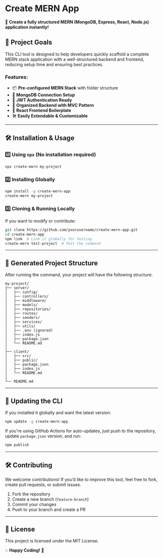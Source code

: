 # Create MERN App

🚀 **Create a fully structured MERN (MongoDB, Express, React, Node.js) application instantly!**

## 🎯 **Project Goals**
This CLI tool is designed to help developers quickly scaffold a complete MERN stack application with a well-structured backend and frontend, reducing setup time and ensuring best practices.

### **Features:**
- 📦 **Pre-configured MERN Stack** with folder structure
- 🔌 **MongoDB Connection Setup**
- 🔐 **JWT Authentication Ready**
- 📂 **Organized Backend with MVC Pattern**
- 🎨 **React Frontend Boilerplate**
- 🛠️ **Easily Extendable & Customizable**

---

## 🛠️ **Installation & Usage**

### **1️⃣ Using `npx` (No installation required)**
```sh
npx create-mern my-project
```

### **2️⃣ Installing Globally**
```sh
npm install -g create-mern-app
create-mern my-project
```

### **3️⃣ Cloning & Running Locally**
If you want to modify or contribute:
```sh
git clone https://github.com/yourusername/create-mern-app.git
cd create-mern-app
npm link  # Link it globally for testing
create-mern test-project  # Test the command
```

---

## 📂 **Generated Project Structure**
After running the command, your project will have the following structure:
```
my-project/
├── server/
│   ├── config/
│   ├── controllers/
│   ├── middleware/
│   ├── models/
│   ├── repositories/
│   ├── routes/
│   ├── seeders/
│   ├── services/
│   ├── utils/
│   ├── .env (ignored)
│   ├── index.js
│   ├── package.json
│   └── README.md
│
├── client/
│   ├── src/
│   ├── public/
│   ├── package.json
│   ├── index.js
│   └── README.md
│
└── README.md
```

---

## 🔄 **Updating the CLI**
If you installed it globally and want the latest version:
```sh
npm update -g create-mern-app
```
If you're using GitHub Actions for auto-updates, just push to the repository, update `package.json` version, and run:
```sh
npm publish
```

---

## 🛠 **Contributing**
We welcome contributions! If you’d like to improve this tool, feel free to fork, create pull requests, or submit issues.

1. Fork the repository
2. Create a new branch (`feature-branch`)
3. Commit your changes
4. Push to your branch and create a PR

---

## 📜 **License**
This project is licensed under the MIT License.

💡 **Happy Coding!** 🎉

